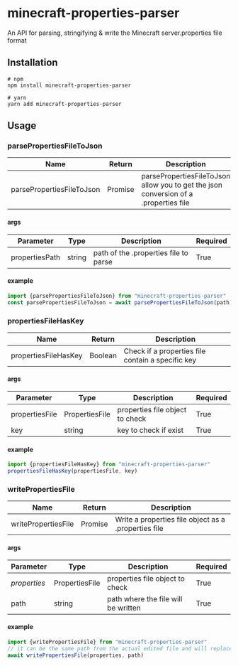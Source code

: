 # minecraft-properties-parser

An API for parsing, stringifying & write the Minecraft server.properties file format

## Installation

```shell
# npm
npm install minecraft-properties-parser

# yarn
yarn add minecraft-properties-parser
```



## Usage

### parsePropertiesFileToJson

| Name                      | Return                  | Description                                                  |
| ------------------------- | ----------------------- | ------------------------------------------------------------ |
| parsePropertiesFileToJson | Promise<PropertiesFile> | parsePropertiesFileToJson allow you to get the json conversion of a .properties file |

#### args

| Parameter      | Type   | Description                           | Required |
| -------------- | ------ | ------------------------------------- | -------- |
| propertiesPath | string | path of the .properties file to parse | True     |

#### example

```typescript
import {parsePropertiesFileToJson} from "minecraft-properties-parser"
const parsePropertiesFileToJson = await parsePropertiesFileToJson(path)

```



### propertiesFileHasKey

| Name                 | Return  | Description                                       |
| -------------------- | ------- | ------------------------------------------------- |
| propertiesFileHasKey | Boolean | Check if a properties file contain a specific key |

#### args

| Parameter      | Type           | Description                     | Required |
| -------------- | -------------- | ------------------------------- | -------- |
| propertiesFile | PropertiesFile | properties file object to check | True     |
| key            | string         | key to check if exist           | True     |

#### example

```typescript
import {propertiesFileHasKey} from "minecraft-properties-parser"
propertiesFileHasKey(propertiesFile, key)

```



### writePropertiesFile

| Name                | Return        | Description                                          |
| ------------------- | ------------- | ---------------------------------------------------- |
| writePropertiesFile | Promise<void> | Write a properties file object as a .properties file |

#### args

| Parameter    | Type           | Description                         | Required |
| ------------ | -------------- | ----------------------------------- | -------- |
| *properties* | PropertiesFile | properties file object to check     | True     |
| path         | string         | path where the file will be written | True     |

#### example

```typescript
import {writePropertiesFile} from "minecraft-properties-parser"
// it can be the same path from the actual edited file and will replace the old with the new changes
await writePropertiesFile(properties, path)

```

